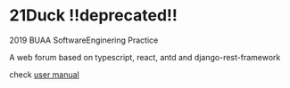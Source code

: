 # 21Duck **!!deprecated!!**

2019 BUAA SoftwareEnginering Practice

A web forum based on typescript, react, antd and django-rest-framework

check [user manual](doc/manual.md)
